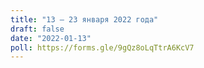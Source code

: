 ```yaml
---
title: "13 — 23 января 2022 года"
draft: false
date: "2022-01-13"
poll: https://forms.gle/9gQz8oLqTtrA6KcV7
---
```

